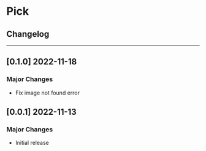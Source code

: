 # Pick

## Changelog

---

## [0.1.0] 2022-11-18

### Major Changes

- Fix image not found error

## [0.0.1] 2022-11-13

### Major Changes

- Initial release
